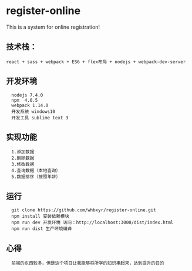 # register-online
This is a system for online registration!
## 技术栈：
```
react + sass + webpack + ES6 + flex布局 + nodejs + webpack-dev-server
```
## 开发环境
```
  nodejs 7.4.0
  npm  4.0.5
  webpack 1.14.0
  开发系统 windows10
  开发工具 sublime text 3
```
## 实现功能
```
  1.添加数据
  2.删除数据
  3.修改数据
  4.查询数据（本地查询）
  5.数据排序（按照年龄）
```
## 运行
```
  git clone https://github.com/whbxyr/register-online.git
  npm install 安装依赖模块
  npm run dev 开发环境 访问：http://localhost:3000/dist/index.html
  npm run dist 生产环境编译
```
## 心得
```
  前端的东西较多，但是这个项目让我能够将所学的知识串起来，达到提升的目的
```

